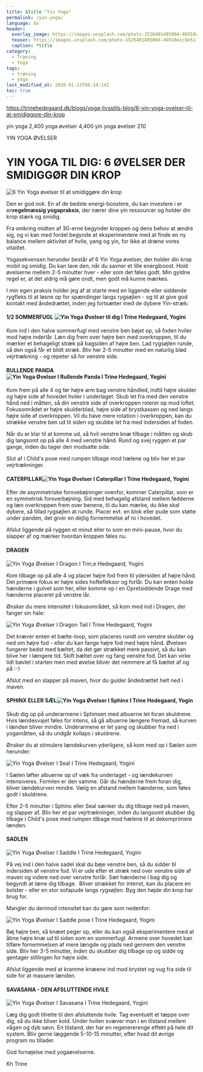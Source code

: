 ```yaml
---
title: &title "Yin Yoga"
permalink: /yin-yoga/
language: da
header:
  overlay_image: https://images.unsplash.com/photo-1526401485004-46910ecc8e51?ixid=MXwxMjA3fDB8MHxwaG90by1wYWdlfHx8fGVufDB8fHw%3D&ixlib=rb-1.2.1&auto=format&fit=crop&w=1950&q=80
  teaser: https://images.unsplash.com/photo-1526401485004-46910ecc8e51?ixid=MXwxMjA3fDB8MHxwaG90by1wYWdlfHx8fGVufDB8fHw%3D&ixlib=rb-1.2.1&auto=format&fit=crop&w=400&q=80
  caption: *title
category:
  - Træning
  - Yoga
tags:
  - træning
  - yoga
last_modified_at: 2020-01-23T08:14:14Z
toc: true
---
```


https://trinehedegaard.dk/blogs/yoga-livsstils-blog/6-yin-yoga-ovelser-til-at-smidiggore-din-krop

yin yoga 2,400
yoga øvelser 4,400
yin yoga øvelser 210


YIN YOGA ØVELSER

# YIN YOGA TIL DIG: 6 ØVELSER DER SMIDIGGØR DIN KROP

![6 Yin Yoga øvelser til at smidiggøre din krop](https://cdn.shopify.com/s/files/1/0044/6837/5667/files/yogaklar_med_matte_og_blok_grande.jpg?v=1589808928)

Den er god nok. En af de bedste energi-boostere, du kan investere i er en**regelmæssig yogapraksis**, der nærer dine yin ressourcer og holder din krop stærk og smidig. 

Fra omkring midten af 30-erne begynder kroppen og dens behov at ændre sig, og vi kan med fordel begynde at eksperimentere med at finde en ny balance mellem aktivitet of hvile, yang og yin, for ikke at dræne vores vitalitet.

Yogasekvensen herunder består af 6 Yin Yoga øvelser, der holder din krop mobil og smidig. Du kan lave den, når du savner et lille energiboost. Hold øvelserne mellem 2-5 minutter hver - eller som det føles godt. Min gyldne regel er, at det aldrig må gøre ondt, men godt må kunne mærkes.

I min egen praksis holder jeg af at starte med en liggende eller siddende rygfleks til at løsne op for spændinger langs rygsøjlen - og til at give god kontakt med åndedrættet, inden jeg fortsætter med de dybere Yin-stræk:

#### 1/2 SOMMERFUGL ![Yin Yoga Øvelser til dig I Trine Hedegaard, Yogini](https://cdn.shopify.com/s/files/1/0044/6837/5667/files/halv_butterfly_bagfra_grande.jpg?v=1588594819)

Kom ind i den halve sommerfugl med venstre ben bøjet op, så foden hviler mod højre inderlår. Læn dig frem over højre ben med overkroppen, til du mærker et behageligt stræk på bagsiden af højre ben. Lad rygsøjlen runde, så den også får et blidt stræk. Bliv her 2-5 minutter med en naturlig blød vejrtrækning - og repeter så for venstre side.

#### RULLENDE PANDA![Yin Yoga Øvelser I Rullende Panda I Trine Hedegaard, Yogini](https://cdn.shopify.com/s/files/1/0044/6837/5667/files/rolling_pandag_forfra_smil_grande.jpg?v=1588595071)

Kom frem på alle 4 og før højre arm bag venstre håndled, indtil højre skulder og højre side af hovedet hviler i underlaget. Skub let fra med den venstre hånd ned i måtten, så din venstre side af overkroppen roterer op mod loftet. Fokusområdet er højre skulderblad, højre side af brystkassen og ned langs højre side af overkroppen. Vil du have mere rotation i overkroppen, kan du strække venstre ben ud til siden og skubbe let fra med indersiden af foden.

Når du er klar til at komme ud, så hvil venstre knæ tilbage i måtten og skub dig langsomt op på alle 4 med venstre hånd. Rund og svej ryggen et par gange, inden du tager den modsatte side.

Slut af i Child's pose med rumpen tilbage mod hælene og bliv her et par vejrtrækninger.

#### CATERPILLAR![Yin Yoga Øvelser I Caterpillar I Trine Hedegaard, Yogini](https://cdn.shopify.com/s/files/1/0044/6837/5667/files/caterpillar_med_blok_grande.jpg?v=1588595253)

Efter de asymmetriske forovebøjninger ovenfor, kommer Caterpillar, som er en symmetrisk foroverbøjning. Sid med behagelig afstand mellem fødderne og læn overkroppen frem over benene, til du kan mærke, du ikke skal dybere, så tillad rygsøjlen at runde. Placer evt. en blok eller pude som støtte under panden, det giver en dejlig fornemmelse af ro i hovedet.

Afslut liggende på ryggen et minut eller to som en mini-pause, hvor du slapper af og mærker hvordan kroppen føles nu. 

#### DRAGEN

![Yin Yoga Øvelser I Dragon I Trin,e Hedegaard, Yogini](https://cdn.shopify.com/s/files/1/0044/6837/5667/files/dragon_grande.jpg?v=1588595493)

Kom tilbage op på alle 4 og placer højre fod frem til ydersiden af højre hånd. Det primære fokus er højre sides hoftefleksor og forlår. Du kan enten holde hænderne i gulvet som her, eller komme op i en Opretsiddende Drage med hænderne placeret på venstre lår. 

Ønsker du mere intensitet i fokusområdet, så kom med ind i Dragen, der fanger sin hale:

![Yin Yoga Øvelser I Dragon Tail I Trine Hedegaard, Yogini](https://cdn.shopify.com/s/files/1/0044/6837/5667/files/dragon_tail_fra_siden_grande.jpg?v=1588595577)

Det kræver enten et bælte-loop, som placeres rundt om venstre skulder og ned om højre fod - eller du kan fange højre fod med højre hånd. Øvelsen fungerer bedst med bæltet, da det gør strækket mere passivt, så du kan blive her i længere tid. Skift bæltet over og fang venstre fod. Det kan virke lidt bøvlet i starten men med øvelse bliver det nemmere at få bæltet af og på :-)

Afslut med en slapper på maven, hvor du guider åndedrættet helt ned i maven. 

#### SPHINX ELLER SÆL![Yin Yoga Øvelser I Sphinx I Trine Hedegaard, Yogin](https://cdn.shopify.com/s/files/1/0044/6837/5667/files/sphinx_grande.jpg?v=1588595679)

Skub dig op på underarmene i Sphinxen med albuerne let foran skuldrene. Hvis lændesvajet føles for intens, så gå albuerne længere fremad, så kurven i lænden bliver mindre. Underarmene er let yang og skubber fra ned i yogamåtten, så du undgår kollaps i skuldrene.

Ønsker du at stimulere lændekurven yderligere, så kom med op i Sælen som herunder:

![Yin Yoga Øvelser I Seal I Trine Hedegaard, Yogini](https://cdn.shopify.com/s/files/1/0044/6837/5667/files/seal_grande.jpg?v=1588595692)

I Sælen løfter albuerne op of væk fra underlaget - og lændekurven intensiveres. Formlen er den samme. Går du hænderne frem foran dig, bliver lændekurven mindre. Vælg en afstand mellem hænderne, som føles godt i skuldrene.

Efter 2-5 minutter i Sphinx eller Seal sænker du dig tilbage ned på maven, og slapper af. Bliv her et par vejrtrækninger, inden du langsomt skubber dig tilbage i Child's pose med rumpen tilbage mod hælene til at dekomprimere lænden.

#### SADLEN

![Yin Yoga Øvelser I Saddle I Trine Hedegaard, Yogini](https://cdn.shopify.com/s/files/1/0044/6837/5667/files/halv_saddle_intro_grande.jpg?v=1588595862)

På vej ind i den halve sadel skal du bøje venstre ben, så du sidder til indersiden af venstre fod. Vi er ude efter et stræk ned over venstre side af maven og videre ned over venstre forlår. Sæt hænderne i bag dig og begyndt at læne dig tilbage.  Bliver strækket for intenst, kan du placere en bolster - eller en stor sofapude langs rygsøjlen. Byg den højde din krop har brug for.

Mangler du derimod intensitet kan du gøre som nedenfor:

![Yin Yoga Øvelser I Saddle pose I Trine Hedegaard, Yogini](https://cdn.shopify.com/s/files/1/0044/6837/5667/files/halv_saddle_version2_grande.JPG?v=1588595874)

Bøj højre ben, så knæet peger op, eller du kan også eksperimentere med at åbne højre knæ ud til siden som en sommerfugl. Armene over hovedet kan tilføre fornemmelsen af mere længde og plads ned gennem den venstre side. Bliv her 3-5 minutter, inden du skubber dig tilbage op og sidde og gentager stillingen for højre side.

Afslut liggende med at kramme knæene ind mod brystet og vug fra side til side for at massere lænden. 

#### SAVASANA - DEN AFSLUTTENDE HVILE

![Yin Yoga Øvelser I Savasana I Trine Hedegaard, Yogini](https://cdn.shopify.com/s/files/1/0044/6837/5667/files/savasana_grande.JPG?v=1588596163)

Læg dig godt tilrette til den afsluttende hvile. Tag eventuelt et tæppe over dig, så du ikke bliver kold. Under hvilen svæver man i en tilstand mellem vågen og dyb søvn. En tilstand, der har en regenererenge effekt på hele dit system. Bliv gerne læggende 5-10-15 minutter, efter hvad dit øvrige program nu tillader.

God fornøjelse med yogaøvelserne.

Kh Trine